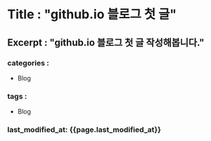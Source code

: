Title : "github.io 블로그 첫 글"
================================
Excerpt : "github.io 블로그 첫 글 작성해봅니다."
----------------------------------------------
### categories :
- Blog
### tags :
- Blog
### last_modified_at: {{page.last_modified_at}}

